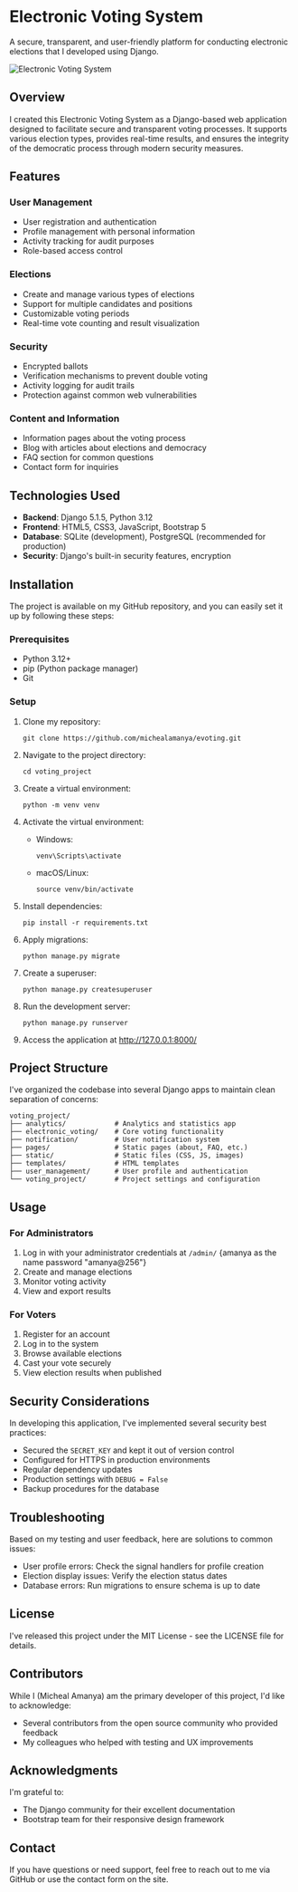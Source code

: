 # Electronic Voting System

A secure, transparent, and user-friendly platform for conducting electronic elections that I developed using Django.

![Electronic Voting System](static/images/evoting-preview.jpg)

## Overview

I created this Electronic Voting System as a Django-based web application designed to facilitate secure and transparent voting processes. It supports various election types, provides real-time results, and ensures the integrity of the democratic process through modern security measures.

## Features

### User Management
- User registration and authentication
- Profile management with personal information
- Activity tracking for audit purposes
- Role-based access control

### Elections
- Create and manage various types of elections
- Support for multiple candidates and positions
- Customizable voting periods
- Real-time vote counting and result visualization

### Security
- Encrypted ballots
- Verification mechanisms to prevent double voting
- Activity logging for audit trails
- Protection against common web vulnerabilities

### Content and Information
- Information pages about the voting process
- Blog with articles about elections and democracy
- FAQ section for common questions
- Contact form for inquiries

## Technologies Used

- **Backend**: Django 5.1.5, Python 3.12
- **Frontend**: HTML5, CSS3, JavaScript, Bootstrap 5
- **Database**: SQLite (development), PostgreSQL (recommended for production)
- **Security**: Django's built-in security features, encryption

## Installation

The project is available on my GitHub repository, and you can easily set it up by following these steps:

### Prerequisites
- Python 3.12+
- pip (Python package manager)
- Git

### Setup

1. Clone my repository:
   ```
   git clone https://github.com/michealamanya/evoting.git
   ```

2. Navigate to the project directory:
   ```
   cd voting_project
   ```

3. Create a virtual environment:
   ```
   python -m venv venv
   ```

4. Activate the virtual environment:
   - Windows:
     ```
     venv\Scripts\activate
     ```
   - macOS/Linux:
     ```
     source venv/bin/activate
     ```

5. Install dependencies:
   ```
   pip install -r requirements.txt
   ```

6. Apply migrations:
   ```
   python manage.py migrate
   ```

7. Create a superuser:
   ```
   python manage.py createsuperuser
   ```

8. Run the development server:
   ```
   python manage.py runserver
   ```

9. Access the application at http://127.0.0.1:8000/

## Project Structure

I've organized the codebase into several Django apps to maintain clean separation of concerns:

```
voting_project/
├── analytics/            # Analytics and statistics app
├── electronic_voting/    # Core voting functionality
├── notification/         # User notification system
├── pages/                # Static pages (about, FAQ, etc.)
├── static/               # Static files (CSS, JS, images)
├── templates/            # HTML templates
├── user_management/      # User profile and authentication
└── voting_project/       # Project settings and configuration
```

## Usage

### For Administrators

1. Log in with your administrator credentials at `/admin/` 
{amanya as the name
 password "amanya@256"}
2. Create and manage elections
3. Monitor voting activity
4. View and export results

### For Voters

1. Register for an account
2. Log in to the system
3. Browse available elections
4. Cast your vote securely
5. View election results when published

## Security Considerations

In developing this application, I've implemented several security best practices:

- Secured the `SECRET_KEY` and kept it out of version control
- Configured for HTTPS in production environments
- Regular dependency updates
- Production settings with `DEBUG = False`
- Backup procedures for the database

## Troubleshooting

Based on my testing and user feedback, here are solutions to common issues:

- User profile errors: Check the signal handlers for profile creation
- Election display issues: Verify the election status dates
- Database errors: Run migrations to ensure schema is up to date

## License

I've released this project under the MIT License - see the LICENSE file for details.

## Contributors

While I (Micheal Amanya) am the primary developer of this project, I'd like to acknowledge:

- Several contributors from the open source community who provided feedback
- My colleagues who helped with testing and UX improvements

## Acknowledgments

I'm grateful to:
- The Django community for their excellent documentation
- Bootstrap team for their responsive design framework

## Contact

If you have questions or need support, feel free to reach out to me via GitHub or use the contact form on the site.
